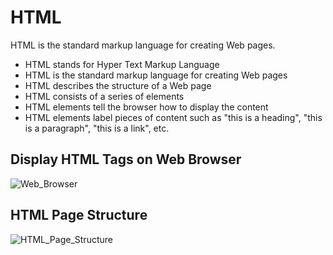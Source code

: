 # HTML

HTML is the standard markup language for creating Web pages.

* HTML stands for Hyper Text Markup Language
* HTML is the standard markup language for creating Web pages
* HTML describes the structure of a Web page
* HTML consists of a series of elements
* HTML elements tell the browser how to display the content
* HTML elements label pieces of content such as "this is a heading", "this is a paragraph", "this is a link", etc.

## Display HTML Tags on Web Browser

![Web_Browser](https://www.w3schools.com/html/img_chrome.png)

## HTML Page Structure

![HTML_Page_Structure](https://www.codespot.org/assets/samples/html-structure.png)

